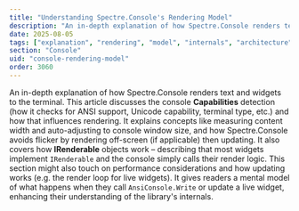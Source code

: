 ```yaml
---
title: "Understanding Spectre.Console's Rendering Model"
description: "An in-depth explanation of how Spectre.Console renders text and widgets to the terminal"
date: 2025-08-05
tags: ["explanation", "rendering", "model", "internals", "architecture"]
section: "Console"
uid: "console-rendering-model"
order: 3060
---
```


An in-depth explanation of how Spectre.Console renders text and widgets to the terminal. This article discusses the console **Capabilities** detection (how it checks for ANSI support, Unicode capability, terminal type, etc.) and how that influences rendering. It explains concepts like measuring content width and auto-adjusting to console window size, and how Spectre.Console avoids flicker by rendering off-screen (if applicable) then updating. It also covers how **IRenderable** objects work – describing that most widgets implement `IRenderable` and the console simply calls their render logic. This section might also touch on performance considerations and how updating works (e.g. the render loop for live widgets). It gives readers a mental model of what happens when they call `AnsiConsole.Write` or update a live widget, enhancing their understanding of the library's internals.